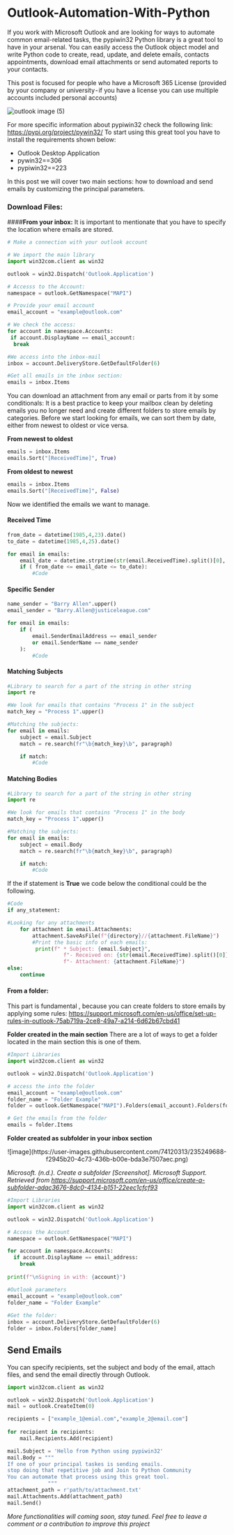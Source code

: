 
# Outlook-Automation-With-Python

If you work with Microsoft Outlook and are looking for ways to automate common email-related tasks, the pypiwin32 Python library is a great tool to have in your arsenal. You can easily access the Outlook object model and write Python code to create, read, update, and delete emails, contacts appointments, download email attachments or send automated reports to your contacts.

This post is focused for people who have a Microsoft 365 License (provided by your company or university - if you have a license you can use multiple accounts included personal accounts)


![outlook image (5)](https://user-images.githubusercontent.com/74120313/235248173-16484c8c-bd38-48d6-94bb-e49b006aae56.png)

For more specific information about pypiwin32 check the following link: https://pypi.org/project/pywin32/
To start using this great tool you have to install the requirements shown below: 
* Outlook Desktop Application
* pywin32==306
* pypiwin32==223

In this post we will cover two main sections: how to download and send emails by customizing the principal parameters.

### Download Files:

####**From your inbox:** 
It is important to mentionate that you have to specify the location where emails are stored.

```python
# Make a connection with your outlook account

# We import the main library
import win32com.client as win32

outlook = win32.Dispatch('Outlook.Application')

# Accesss to the Account:
namespace = outlook.GetNamespace("MAPI")

# Provide your email account
email_account = "example@outlook.com"

# We check the access:
for account in namespace.Accounts:
 if account.DisplayName == email_account:
  break

#We access into the inbox-mail
inbox = account.DeliveryStore.GetDefaultFolder(6)

#Get all emails in the inbox section:
emails = inbox.Items
```



You can download an attachment from any email or parts from it by some conditionals:
It is a best practice to keep your mailbox clean by deleting emails you no longer need and create different folders to store emails by categories. Before we start looking for emails, we can sort them by date, either from newest to oldest or vice versa.


**From newest to oldest**
```python
emails = inbox.Items
emails.Sort("[ReceivedTime]", True)
```

**From oldest to newest**
```python
emails = inbox.Items
emails.Sort("[ReceivedTime]", False)
```
Now we identified the emails we want to manage. 

#### **Received Time**
```python
from_date = datetime(1985,4,23).date()
to_date = datetime(1985,4,25).date()

for email in emails:
    email_date = datetime.strptime(str(email.ReceivedTime).split()[0], "%Y-%m-%d").date()
    if ( from_date <= email_date <= to_date):
    	#Code

```

#### **Specific Sender**

```python
name_sender = "Barry Allen".upper()
email_sender = "Barry.Allen@justiceleague.com"

for email in emails:
    if (
        email.SenderEmailAddress == email_sender
        or email.SenderName == name_sender
    ):
		#Code
```

#### **Matching Subjects**
```python
#Library to search for a part of the string in other string
import re

#We look for emails that contains "Process 1" in the subject
match_key = "Process 1".upper()

#Matching the subjects:
for email in emails:
	subject = email.Subject
	match = re.search(fr"\b{match_key}\b", paragraph)

	if match:
		#Code
```

#### **Matching Bodies**

```python
#Library to search for a part of the string in other string
import re

#We look for emails that contains "Process 1" in the body
match_key = "Process 1".upper()

#Matching the subjects:
for email in emails:
	subject = email.Body
	match = re.search(fr"\b{match_key}\b", paragraph)

	if match:
		#Code
```

If the if statement is **True** we code below the conditional could be the following. 

```python
#Code
if any_statement:

#Looking for any attachments
	for attachment in email.Attachments:
		attachment.SaveAsFile(f"{directory}//{attachment.FileName}")
		#Print the basic info of each emails:
		 print(f" * Subject: {email.Subject}",
				  f"- Received on: {str(email.ReceivedTime).split()[0]}",
				  f"- Attachment: {attachment.FileName}")
else:
	continue
```

#### **From a folder:**
This part is fundamental , because you can create folders to store emails by applying some rules: https://support.microsoft.com/en-us/office/set-up-rules-in-outlook-75ab719a-2ce8-49a7-a214-6d62b67cbd41

**Folder created in the main section**
There are a lot of ways to get a folder located in the main section this is one of them.

```python
#Import Libraries
import win32com.client as win32

outlook = win32.Dispatch('Outlook.Application')

# access the into the folder
email_account = "example@outlook.com"
folder_name = "Folder Example"
folder = outlook.GetNamespace("MAPI").Folders(email_account).Folders(folder_name)

# Get the emails from the folder
emails = folder.Items
```

**Folder created as subfolder in your inbox section**



<center>![image](https://user-images.githubusercontent.com/74120313/235249688-f2945b20-4c73-436b-b00e-bda3e7507aec.png)</center>

_Microsoft. (n.d.). Create a subfolder [Screenshot]. Microsoft Support. Retrieved from https://support.microsoft.com/en-us/office/create-a-subfolder-adac3676-8dc0-4134-b151-22eec1cfcf93_


```python
#Import Libraries
import win32com.client as win32

outlook = win32.Dispatch('Outlook.Application')

# Access the Account
namespace = outlook.GetNamespace("MAPI")

for account in namespace.Accounts:
  if account.DisplayName == email_address:
    break
    
print(f"\nSigning in with: {account}")

#Outlook parameters
email_account = "example@outlook.com"
folder_name = "Folder Example"
    
#Get the folder:
inbox = account.DeliveryStore.GetDefaultFolder(6)
folder = inbox.Folders[folder_name]
```

## Send Emails

You can specify recipients, set the subject and body of the email, attach files, and send the email directly through Outlook. 

```python
import win32com.client as win32

outlook = win32.Dispatch('Outlook.Application')
mail = outlook.CreateItem(0)

recipients = ["example_1@emial.com","example_2@email.com"]
 
for recipient in recipients:
    mail.Recipients.Add(recipient)

mail.Subject = 'Hello from Python using pypiwin32'
mail.Body = """
If one of your principal taskes is sending emails.
stop doing that repetitive job and Join to Python Community
You can automate that process using this great tool.
             """
attachment_path = r'path/to/attachment.txt'
mail.Attachments.Add(attachment_path)
mail.Send()
```

_More functionalities will coming soon, stay tuned. Feel free to leave a comment or a contribution to improve this project_

